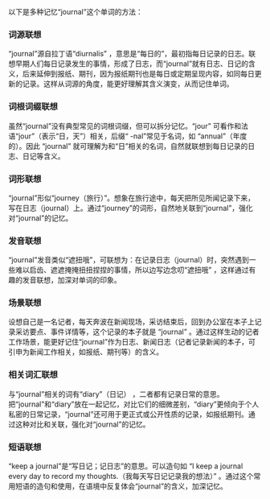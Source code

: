 以下是多种记忆“journal”这个单词的方法：

### 词源联想
“journal”源自拉丁语“diurnalis” ，意思是“每日的”，最初指每日记录的日志。联想早期人们每日记录发生的事情，形成了日志，而“journal”就有日志、日记的含义，后来延伸到报纸、期刊，因为报纸期刊也是每日或定期呈现内容，如同每日更新的记录。这样从词源的角度，能更好理解其含义演变，从而记住单词。

### 词根词缀联想
虽然“journal”没有典型常见的词根词缀，但可以拆分记忆。“jour” 可看作和法语“jour”（表示“日，天”）相关，后缀“ -nal”常见于名词，如 “annual”（年度的）。因此 “journal” 就可理解为和“日”相关的名词，自然就联想到每日记录的日志、日记等含义。

### 词形联想
“journal”形似“journey（旅行）”。想象在旅行途中，每天把所见所闻记录下来，写在日志（journal）上。通过“journey”的词形，自然地关联到“journal”，强化对“journal”的记忆。

### 发音联想
“journal”发音类似“遮扭哦”，可联想为：在记录日志（journal）时，突然遇到一些难以启齿、遮遮掩掩扭扭捏捏的事情，所以边写边念叨“遮扭哦” ，这样通过有趣的发音联想，加深对单词的印象。

### 场景联想
设想自己是一名记者，每天奔波在新闻现场，采访结束后，回到办公室在本子上记录采访要点、事件详情等，这个记录的本子就是 “journal” 。通过这样生动的记者工作场景，能更好记住“journal”作为日志、新闻日志（记者记录新闻的本子，可引申为新闻工作相关，如报纸、期刊等）的含义。

### 相关词汇联想
与“journal”相关的词有“diary”（日记） ，二者都有记录日常的意思。把“journal”和“diary”放在一起记忆，对比它们的细微差别，“diary”更倾向于个人私密的日常记录，“journal”还可用于更正式或公开性质的记录，如报纸期刊。通过这种对比和关联，强化对“journal”的记忆。

### 短语联想
“keep a journal”是“写日记；记日志”的意思。可以造句如 “I keep a journal every day to record my thoughts.（我每天写日记记录我的想法）” 。通过这个常用短语的造句和使用，在语境中反复体会“journal”的含义，加深记忆。 